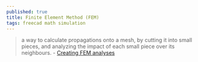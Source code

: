 ```yaml
---
published: true
title: Finite Element Method (FEM)
tags: freecad math simulation
---
```

>  a way to calculate propagations onto a mesh, by cutting it into small pieces, and analyzing the impact of each small piece over its neighbours. - [Creating FEM analyses](https://wood-galaxy.gitbooks.io/un-guide-freecad/content/working_with_freecad/creating_fem_analyses.html)

